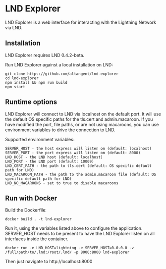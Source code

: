 # LND Explorer

LND Explorer is a web interface for interacting with the Lightning Network via LND.

## Installation

LND Explorer requires LND 0.4.2-beta.

Run LND Explorer against a local installation on LND:

```
git clone https://github.com/altangent/lnd-explorer
cd lnd-explorer
npm install && npm run build
npm start
```

## Runtime options

LND Explorer will connect to LND via localhost on the default port. It will use the default OS specific paths for the tls.cert and admin.macaroon. If you have modified the port, file paths, or are not using macaroons, you can use environment variables to drive the connection to LND.

Supported environment variables:

```
SERVER_HOST - the host express will listen on (default: localhost)
SERVER_PORT - the port express will listen on (default: 8000)
LND_HOST - the LND host (default: localhost)
LND_PORT - the LND port (default: 10009)
LND_CERT_PATH - the path to tls.cert (default: OS specific default path for LND)
LND_MACAROON_PATH - the path to the admin.macaroon file (default: OS specific default path for LND)
LND_NO_MACAROONS - set to true to disable macaroons
```

## Run with Docker

Build the Dockerfile:

```
docker build . -t lnd-explorer
```

Run it, using the variables listed above to configure the application.  SERVER_HOST
needs to be present to have the LND Explorer listen on all interfaces inside the container.

```
docker run -e LND_HOST=lightning -e SERVER_HOST=0.0.0.0 -v /full/path/to/.lnd:/root/.lnd/ -p 8000:8000 lnd-explorer
```

Then just navigate to http://localhost:8000
